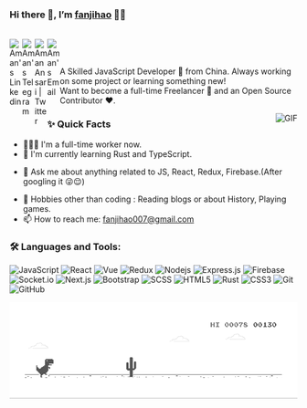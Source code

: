 <h3 id="hi-there--im-aman">Hi there 👋, I’m <a href="https://github.com/fanjihao">fanjihao</a> 👨‍💻</h3>
    <br>
    <!-- <a href="https://www.linkedin.com/in/aman-atg/"> -->
    <a href="">
      <img align="left" alt="Aman's Linkedin" width="22px" src="https://cdn.jsdelivr.net/npm/simple-icons@v3/icons/linkedin.svg">
    </a>
    <!-- <a href="https://t.me/amanatg0"> -->
    <a href="">
      <img align="left" alt="Aman's Telegram" width="22px" src="https://cdn.jsdelivr.net/npm/simple-icons@v3/icons/telegram.svg">
    </a>
    <!-- <a href="https://twitter.com/aman_atg"> -->
    <a href="">
      <img align="left" alt="Aman Ansari | Twitter" width="22px" src="https://cdn.jsdelivr.net/npm/simple-icons@v3/icons/twitter.svg">
    </a>
    <!-- <a href="mailto:aman.atg001@gmail.com"> -->
    <a href="">
      <img align="left" alt="Aman's Email" width="22px" src="https://cdn.jsdelivr.net/npm/simple-icons@v3/icons/gmail.svg">
    </a>
    <br>
    <br>
    <p>
    A Skilled JavaScript Developer 🚀 from China. Always working on some project or learning something new!
    <br>
    Want to become a full-time Freelancer 💸 and an Open Source Contributor ❤️.
    </p>
    <img align="right" alt="GIF" src="https://github.com/user-attachments/assets/4c92bd6d-2d84-468e-97c1-1d5a5ad7b763">
    <h3 id="-quick-facts">✨ Quick Facts</h3>
    <ul>
    <li>👨🏽‍💻 I'm a full-time worker now.</li>
    <li>🌱 I'm currently learning Rust and TypeScript.</li>
    </ul>
    <!--- 🤔 I’m looking for help for my future MERN projects.-->
    <ul>
    <li>💬 Ask me about anything related to JS, React, Redux, Firebase.(After googling it 😜😌)</li>
    </ul>
    <!--- ⚡️ Fun-Fact: I sleep at 6am 🙃. -->
    <ul>
    <li>🎿 Hobbies other than coding : Reading blogs or about History, Playing games.</li>
    <li>📫 How to reach me: <a href="mailto:fanjihao007@gmail.com">fanjihao007@gmail.com</a></li>
    <!-- <li>📝 <a href="https://drive.google.com/drive/folders/1VxDtIflu5nThxTtm8COG_eh_1FkjF3Jj">Resume</a></li> -->
    </ul>
    <h3 id="️-languages-and-tools">🛠️ Languages and Tools:</h3>
    <p><img src="https://img.shields.io/badge/-JavaScript-black?style=flat-square&amp;logo=javascript" alt="JavaScript">
    <img src="https://img.shields.io/badge/-React-black?style=flat-square&amp;logo=react" alt="React">
    <img src="https://img.shields.io/badge/-Vue-black?style=flat-square&amp;logo=vue" alt="Vue">
    <img src="https://img.shields.io/badge/-Redux-black?style=flat-square&amp;logo=Redux" alt="Redux">
    <img src="https://img.shields.io/badge/-Nodejs-black?style=flat-square&amp;logo=Node.js" alt="Nodejs">
    <img src="https://img.shields.io/badge/-Express-black?style=flat-square&amp;logo=expressjs" alt="Express.js">
    <img src="https://img.shields.io/badge/-Firebase-black?style=flat-square&amp;logo=Firebase" alt="Firebase">
    <img src="https://img.shields.io/badge/-Socket-black?style=flat-square&amp;logo=socket.io" alt="Socket.io">
    <img src="https://img.shields.io/badge/-Next-black?style=flat-square&amp;logo=Next.js" alt="Next.js">
    <img src="https://img.shields.io/badge/-Bootstrap-black?style=flat-square&amp;logo=bootstrap" alt="Bootstrap">
    <img src="https://img.shields.io/badge/-SCSS-black?style=flat-square&amp;logo=SASS" alt="SCSS">
    <img src="https://img.shields.io/badge/-HTML5-black?style=flat-square&amp;logo=html5&amp;logoColor=white" alt="HTML5">
    <img src="https://img.shields.io/badge/-Rust-black?style=flat-square&amp;logo=rust" alt="Rust">
    <img src="https://img.shields.io/badge/-CSS3-black?style=flat-square&amp;logo=css3" alt="CSS3">
    <img src="https://img.shields.io/badge/-Git-black?style=flat-square&amp;logo=git" alt="Git">
    <img src="https://img.shields.io/badge/-GitHub-black?style=flat-square&amp;logo=github" alt="GitHub"></p>
    <p><img src="https://raw.githubusercontent.com/arjunMee/arjunMee/master/dino.gif?token=AQWYXGQBQLHFPDHPO7E2UOLAUYRTI" alt="Dino"></p>
    <!-- <h3 id="-next-steps">👣 Next Steps</h3>
    <p><em>Since you don’t want to leave my profile just yet! Here are some things you can do :</em></p>
    <p>❤️ Offer work : Send the offer on <a href="https://www.linkedin.com/in/aman-atg/"><img src="https://img.shields.io/badge/-Aman_Ansari-blue?style=flat-square&amp;logo=Linkedin&amp;logoColor=white&amp;link=https://www.linkedin.com/in/aman-atg/" alt="Linkedin Badge"></a>
    or <a href="mailto:aman.atg001@gmail.com"><img src="https://img.shields.io/badge/-aman.atg001@gmail.com-c14438?style=flat-square&amp;logo=Gmail&amp;logoColor=white&amp;link=mailto:aman.atg001@gmail.com" alt="Gmail Badge"></a></p>
    <p>❤️ Follow : You can follow me here on</p>
    ❤️ Follow : You can follow me here on [![GitHub followers](https://img.shields.io/github/followers/aman-atg?label=Follow&style=social)](https://github.com/aman-atg/?tab=follow) and [![Twitter Badge](https://img.shields.io/badge/-@aman_atg-1ca0f1?style=flat-square&labelColor=1ca0f1&logo=twitter&logoColor=white&link=https://twitter.com/aman_atg)](https://twitter.com/aman_atg)
    if you are on a similar path as mine.

    <h2 id="️-connect-with-me-">❤️ Connect with me : <a href="https://www.linkedin.com/in/aman-atg/"><img src="https://img.shields.io/badge/-Aman_Ansari-blue?style=flat-square&amp;logo=Linkedin&amp;logoColor=white&amp;link=https://www.linkedin.com/in/aman-atg/" alt="Linkedin Badge"></a></h2>
    <p>Credit: <a href="https://github.com/aman-atg">aman-atg</a></p>
    <p>Last Edited on: 19/11/2020</p> -->

